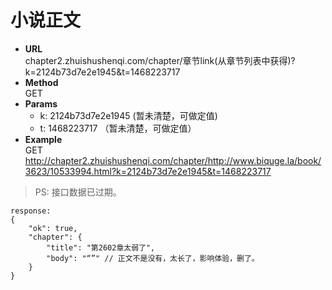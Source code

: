 # 小说正文

- <strong>URL</strong>  
  chapter2.zhuishushenqi.com/chapter/章节link(从章节列表中获得)?k=2124b73d7e2e1945&t=1468223717
- <strong>Method</strong>    
  GET
- <strong>Params</strong>  
   - k: 2124b73d7e2e1945 (暂未清楚，可做定值)
   - t: 1468223717 （暂未清楚，可做定值）
- <strong>Example</strong>  
  GET http://chapter2.zhuishushenqi.com/chapter/http://www.biquge.la/book/3623/10533994.html?k=2124b73d7e2e1945&t=1468223717

> PS: 接口数据已过期。

```
response:
{
    "ok": true,
    "chapter": {
        "title": "第2602章太弱了",
        "body": "“”" // 正文不是没有，太长了，影响体验，删了。
    }
}
```
